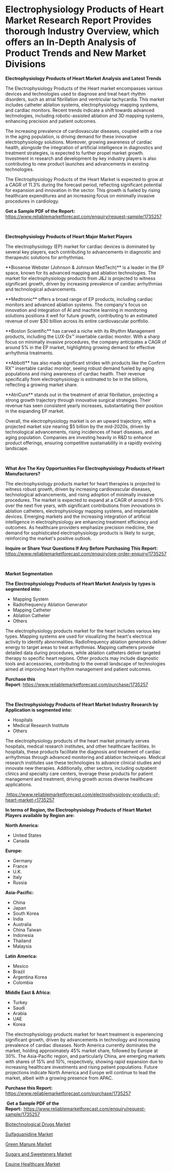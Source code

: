<p><h1>Electrophysiology Products of Heart Market Research Report Provides thorough Industry Overview, which offers an In-Depth Analysis of Product Trends and New Market Divisions</h1></p><p><strong>Electrophysiology Products of Heart Market Analysis and Latest Trends</strong></p>
<p><p>The Electrophysiology Products of the Heart market encompasses various devices and technologies used to diagnose and treat heart rhythm disorders, such as atrial fibrillation and ventricular tachycardia. This market includes catheter ablation systems, electrophysiology mapping systems, and cardiac monitors. Recent trends indicate a shift towards advanced technologies, including robotic-assisted ablation and 3D mapping systems, enhancing precision and patient outcomes. </p><p>The increasing prevalence of cardiovascular diseases, coupled with a rise in the aging population, is driving demand for these innovative electrophysiology solutions. Moreover, growing awareness of cardiac health, alongside the integration of artificial intelligence in diagnostics and treatment strategies, is expected to further propel market growth. Investment in research and development by key industry players is also contributing to new product launches and advancements in existing technologies. </p><p>The Electrophysiology Products of the Heart Market is expected to grow at a CAGR of 11.3% during the forecast period, reflecting significant potential for expansion and innovation in the sector. This growth is fueled by rising healthcare expenditures and an increasing focus on minimally invasive procedures in cardiology.</p></p>
<p><strong>Get a Sample PDF of the Report:&nbsp;</strong> <a href="https://www.reliablemarketforecast.com/enquiry/request-sample/1735257?utm_campaign=1486&utm_medium=2&utm_source=Github&utm_content=ia&utm_term=08102024&utm_id=electrophysiology-products-of-heart">https://www.reliablemarketforecast.com/enquiry/request-sample/1735257</a></p>
<p>&nbsp;</p>
<p><strong>Electrophysiology Products of Heart Major Market Players</strong></p>
<p><p>The electrophysiology (EP) market for cardiac devices is dominated by several key players, each contributing to advancements in diagnostic and therapeutic solutions for arrhythmias. </p><p>**Biosense Webster (Johnson & Johnson MedTech)** is a leader in the EP space, known for its advanced mapping and ablation technologies. The market for electrophysiology products from J&J is projected to witness significant growth, driven by increasing prevalence of cardiac arrhythmias and technological advancements.</p><p>**Medtronic** offers a broad range of EP products, including cardiac monitors and advanced ablation systems. The company's focus on innovation and integration of AI and machine learning in monitoring solutions positions it well for future growth, contributing to an estimated revenue of over $30 billion across its entire cardiovascular portfolio.</p><p>**Boston Scientific** has carved a niche with its Rhythm Management products, including the LUX-Dx™ insertable cardiac monitor. With a sharp focus on minimally invasive procedures, the company anticipates a CAGR of around 5% in the EP market, highlighting growing demand for effective arrhythmia treatments.</p><p>**Abbott** has also made significant strides with products like the Confirm RX™ insertable cardiac monitor, seeing robust demand fueled by aging populations and rising awareness of cardiac health. Their revenue specifically from electrophysiology is estimated to be in the billions, reflecting a growing market share.</p><p>**AtriCure** stands out in the treatment of atrial fibrillation, projecting a strong growth trajectory through innovative surgical strategies. Their revenue has seen consistent yearly increases, substantiating their position in the expanding EP market.</p><p>Overall, the electrophysiology market is on an upward trajectory, with a projected market size nearing $5 billion by the mid-2020s, driven by technological advancements, rising incidences of heart diseases, and an aging population. Companies are investing heavily in R&D to enhance product offerings, ensuring competitive sustainability in a rapidly evolving landscape.</p></p>
<p>&nbsp;</p>
<p><strong>What Are The Key Opportunities For Electrophysiology Products of Heart Manufacturers?</strong></p>
<p><p>The electrophysiology products market for heart therapies is projected to witness robust growth, driven by increasing cardiovascular diseases, technological advancements, and rising adoption of minimally invasive procedures. The market is expected to expand at a CAGR of around 8-10% over the next five years, with significant contributions from innovations in ablation catheters, electrophysiology mapping systems, and implantable devices. Emerging markets and the increasing integration of artificial intelligence in electrophysiology are enhancing treatment efficiency and outcomes. As healthcare providers emphasize precision medicine, the demand for sophisticated electrophysiology products is likely to surge, reinforcing the market's positive outlook.</p></p>
<p><strong>Inquire or Share Your Questions If Any Before Purchasing This Report:</strong> <a href="https://www.reliablemarketforecast.com/enquiry/pre-order-enquiry/1735257?utm_campaign=1486&utm_medium=2&utm_source=Github&utm_content=ia&utm_term=08102024&utm_id=electrophysiology-products-of-heart">https://www.reliablemarketforecast.com/enquiry/pre-order-enquiry/1735257</a></p>
<p>&nbsp;</p>
<p><strong>Market Segmentation</strong></p>
<p><strong>The Electrophysiology Products of Heart Market Analysis by types is segmented into:</strong></p>
<p><ul><li>Mapping System</li><li>Radiofrequency Ablation Generator</li><li>Mapping Catheter</li><li>Ablation Catheter</li><li>Others</li></ul></p>
<p><p>The electrophysiology products market for the heart includes various key types. Mapping systems are used for visualizing the heart's electrical activity to identify abnormalities. Radiofrequency ablation generators deliver energy to target areas to treat arrhythmias. Mapping catheters provide detailed data during procedures, while ablation catheters deliver targeted therapy to specific heart regions. Other products may include diagnostic tools and accessories, contributing to the overall landscape of technologies aimed at improving heart rhythm management and patient outcomes.</p></p>
<p><strong>Purchase this Report:&nbsp;</strong><a href="https://www.reliablemarketforecast.com/purchase/1735257?utm_campaign=1486&utm_medium=2&utm_source=Github&utm_content=ia&utm_term=08102024&utm_id=electrophysiology-products-of-heart">https://www.reliablemarketforecast.com/purchase/1735257</a></p>
<p>&nbsp;</p>
<p><strong>The Electrophysiology Products of Heart Market Industry Research by Application is segmented into:</strong></p>
<p><ul><li>Hospitals</li><li>Medical Research Institute</li><li>Others</li></ul></p>
<p><p>The electrophysiology products of the heart market primarily serves hospitals, medical research institutes, and other healthcare facilities. In hospitals, these products facilitate the diagnosis and treatment of cardiac arrhythmias through advanced monitoring and ablation techniques. Medical research institutes use these technologies to advance clinical studies and innovate new therapies. Additionally, other sectors, including outpatient clinics and specialty care centers, leverage these products for patient management and treatment, driving growth across diverse healthcare applications.</p></p>
<p><a href="https://www.reliablemarketforecast.com/electrophysiology-products-of-heart-market-r1735257?utm_campaign=1486&utm_medium=2&utm_source=Github&utm_content=ia&utm_term=08102024&utm_id=electrophysiology-products-of-heart">&nbsp;https://www.reliablemarketforecast.com/electrophysiology-products-of-heart-market-r1735257</a></p>
<p><strong>In terms of Region, the Electrophysiology Products of Heart Market Players available by Region are:</strong></p>
<p>
    <p> <strong> North America: </strong>
        <ul>
            <li>United States</li>
            <li>Canada</li>
        </ul>
        </p> 
    <p> <strong> Europe: </strong>
        <ul>
            <li>Germany</li>
            <li>France</li>
            <li>U.K.</li>
            <li>Italy</li>
            <li>Russia</li>
        </ul>
        </p> 
    <p> <strong> Asia-Pacific: </strong>
        <ul>
            <li>China</li>
            <li>Japan</li>
            <li>South Korea</li>
            <li>India</li>
            <li>Australia</li>
            <li>China Taiwan</li>
            <li>Indonesia</li>
            <li>Thailand</li>
            <li>Malaysia</li>
        </ul>
        </p> 
    <p> <strong> Latin America: </strong>
        <ul>
            <li>Mexico</li>
            <li>Brazil</li>
            <li>Argentina Korea</li>
            <li>Colombia</li>
        </ul>
        </p> 
    <p> <strong> Middle East & Africa: </strong>
        <ul>
            <li>Turkey</li>
            <li>Saudi</li>
            <li>Arabia</li>
            <li>UAE</li>
            <li>Korea</li>
        </ul>
    </p>
    </p>
<p><p>The electrophysiology products market for heart treatment is experiencing significant growth, driven by advancements in technology and increasing prevalence of cardiac diseases. North America currently dominates the market, holding approximately 45% market share, followed by Europe at 30%. The Asia-Pacific region, and particularly China, are emerging markets with shares of 15% and 10%, respectively, showing rapid expansion due to increasing healthcare investments and rising patient populations. Future projections indicate North America and Europe will continue to lead the market, albeit with a growing presence from APAC.</p></p>
<p><strong>Purchase this Report: </strong><a href="https://www.reliablemarketforecast.com/purchase/1735257?utm_campaign=1486&utm_medium=2&utm_source=Github&utm_content=ia&utm_term=08102024&utm_id=electrophysiology-products-of-heart">https://www.reliablemarketforecast.com/purchase/1735257</a></p>
<p>&nbsp;<strong>Get a Sample PDF of the Report:&nbsp;&nbsp;</strong><a href="https://www.reliablemarketforecast.com/enquiry/request-sample/1735257?utm_campaign=1486&utm_medium=2&utm_source=Github&utm_content=ia&utm_term=08102024&utm_id=electrophysiology-products-of-heart">https://www.reliablemarketforecast.com/enquiry/request-sample/1735257</a></p>
<p><strong></strong></p>
<p><p><a href="https://www.linkedin.com/pulse/biotechnological-drugs-momentum-charting-74-cagr-path-2024-2031-7c2xc?utm_campaign=1486&utm_medium=2&utm_source=Github&utm_content=ia&utm_term=08102024&utm_id=electrophysiology-products-of-heart">Biotechnological Drugs Market</a></p><p><a href="https://www.linkedin.com/pulse/navigating-global-sulfaguanidine-market-from-trends-strategy-q6mhe?utm_campaign=1486&utm_medium=2&utm_source=Github&utm_content=ia&utm_term=08102024&utm_id=electrophysiology-products-of-heart">Sulfaguanidine Market</a></p><p><a href="https://www.linkedin.com/pulse/green-manure-market-size-growth-trends-statistics-forecasts-cgrxe?utm_campaign=1486&utm_medium=2&utm_source=Github&utm_content=ia&utm_term=08102024&utm_id=electrophysiology-products-of-heart">Green Manure Market</a></p><p><a href="https://www.linkedin.com/pulse/sugars-sweeteners-market-trends-detailed-study-its-segmentation-cztqf?utm_campaign=1486&utm_medium=2&utm_source=Github&utm_content=ia&utm_term=08102024&utm_id=electrophysiology-products-of-heart">Sugars and Sweeteners Market</a></p><p><a href="https://www.linkedin.com/pulse/equine-healthcare-market-trends-detailed-study-its-segmentation-8ytec?utm_campaign=1486&utm_medium=2&utm_source=Github&utm_content=ia&utm_term=08102024&utm_id=electrophysiology-products-of-heart">Equine Healthcare Market</a></p></p>